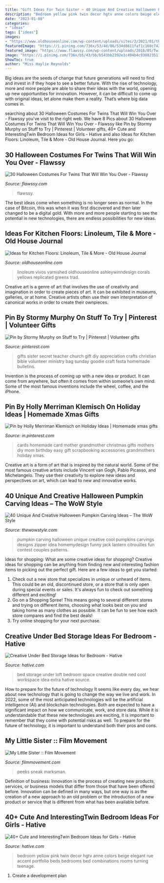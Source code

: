 ```yaml
---
title: "Gift Ideas For Twin Sister ~ 40 Unique And Creative Halloween Pumpkin Carving Ideas – The Wow Style"
description: "Bedroom yellow pink twin decor hgtv anne colors beige elegant rue accent portfolio beds bedrooms bed combinations rooms turning teenage"
date: "2023-01-08"
categories:
- "ideas"
tags: ["ideas"]
images:
- "https://www.oldhouseonline.com/wp-content/uploads/sites/2/2021/01/the-owner-of-a-1947-mid-century-cottage-painted-and-then-varnished-her-worn-battleship-gray-linoleum-in-a-patchwork-of-greens-yellows-corals-and-turquoise-its-a-look-that-can-be-replicated-in-new-cust.jpg"
featuredImage: "https://i.pinimg.com/736x/53/4d/86/534d8611faf1c168c74237ca31d0af22--mothers-day-cards-homemade-cards.jpg"
featured_image: "https://www.flawssy.com/wp-content/uploads/2016/05/Twin-Halloween-Costumes-Matching-Sibling-1.jpg"
image: "https://i.pinimg.com/736x/b5/43/bb/b543bb2392e3c494b4c9388235113d15.jpg"
ShowToc: true
author: "Miss Haylie Reynolds"
---
```



Big ideas are the seeds of change that future generations will need to find and invest in if they hope to see a better future. With the rise of technology, more and more people are able to share their ideas with the world, opening up new opportunities for innovation. However, it can be difficult to come up with original ideas, let alone make them a reality. That’s where big data comes in.

	

		
searching about 30 Halloween Costumes For Twins That Will Win You Over - Flawssy you've visit to the right web. We have 8 Pics about 30 Halloween Costumes For Twins That Will Win You Over - Flawssy like Pin by Stormy Murphy on Stuff to Try | Pinterest | Volunteer gifts, 40+ Cute and InterestingTwin Bedroom Ideas for Girls - Hative and also Ideas for Kitchen Floors: Linoleum, Tile &amp; More - Old House Journal. Here you go:
		
    
## 30 Halloween Costumes For Twins That Will Win You Over - Flawssy

<img loading=lazy src="https://www.flawssy.com/wp-content/uploads/2016/05/Twin-Halloween-Costumes-Matching-Sibling-1.jpg" onerror="this.onerror=null;this.src='https://tse2.mm.bing.net/th?id=OIP.5G_fKYdB3gDhnHRukL8ktAHaLH&amp;pid=15.1';" alt="30 Halloween Costumes For Twins That Will Win You Over - Flawssy">

_Source: flawssy.com_

>flawssy. 

	

The best ideas come when something is no longer seen as normal. In the case of Bitcoin, this was when it was first discovered and then later changed to be a digital gold. With more and more people starting to see the potential in new technologies, there are endless possibilities for new ideas.

    
## Ideas For Kitchen Floors: Linoleum, Tile &amp; More - Old House Journal

<img loading=lazy src="https://www.oldhouseonline.com/wp-content/uploads/sites/2/2021/01/the-owner-of-a-1947-mid-century-cottage-painted-and-then-varnished-her-worn-battleship-gray-linoleum-in-a-patchwork-of-greens-yellows-corals-and-turquoise-its-a-look-that-can-be-replicated-in-new-cust.jpg" onerror="this.onerror=null;this.src='https://tse1.mm.bing.net/th?id=OIP.jxii3tB6jwAgezriBmM9qQHaLG&amp;pid=15.1';" alt="Ideas for Kitchen Floors: Linoleum, Tile &amp; More - Old House Journal">

_Source: oldhouseonline.com_

>linoleum vivos varnished oldhouseonline ashleywinndesign corals yellows replicated greens trad. 

	

Creative art is a genre of art that involves the use of creativity and imagination in order to create pieces of art. It can be exhibited in museums, galleries, or at home. Creative artists often use their own interpretation of canonical works in order to create their ownpieces.

    
## Pin By Stormy Murphy On Stuff To Try | Pinterest | Volunteer Gifts

<img loading=lazy src="https://i.pinimg.com/736x/b5/43/bb/b543bb2392e3c494b4c9388235113d15.jpg" onerror="this.onerror=null;this.src='https://tse2.mm.bing.net/th?id=OIP.1qXtyoHrFHJhE-M71umwewHaNL&amp;pid=15.1';" alt="Pin by Stormy Murphy on Stuff to Try | Pinterest | Volunteer gifts">

_Source: pinterest.com_

>gifts sister secret teacher church gift diy appreciation crafts christian bible volunteer ministry bag sunday goodie craft festa homemade bulletins. 

	

Invention is the process of coming up with a new idea or product. It can come from anywhere, but often it comes from within someone’s own mind. Some of the most famous inventions include the wheel, coffee, and the iPhone.

    
## Pin By Holly Merriman Klemisch On Holiday Ideas | Homemade Xmas Gifts

<img loading=lazy src="https://i.pinimg.com/736x/53/4d/86/534d8611faf1c168c74237ca31d0af22--mothers-day-cards-homemade-cards.jpg" onerror="this.onerror=null;this.src='https://tse3.mm.bing.net/th?id=OIP.HROPs91ZfaNZkiPAusfueAHaJ3&amp;pid=15.1';" alt="Pin by Holly Merriman Klemisch on Holiday Ideas | Homemade xmas gifts">

_Source: in.pinterest.com_

>cards homemade card mother grandmother christmas gifts mothers diy mom birthday easy gift scrapbooking accessories grandmothers holiday xmas. 

	

Creative art is a form of art that is inspired by the natural world. Some of the most famous creative artists include Vincent van Gogh, Pablo Picasso, and Michelangelo. They use their creativity to explore new ideas and perspectives on art, which can lead to new and innovative works.

    
## 40 Unique And Creative Halloween Pumpkin Carving Ideas – The WoW Style

<img loading=lazy src="http://thewowstyle.com/wp-content/uploads/2016/09/Zipper-Pumpkins.jpg" onerror="this.onerror=null;this.src='https://tse4.mm.bing.net/th?id=OIP.ipzWfISYtox72XoQdtOGjwHaLH&amp;pid=15.1';" alt="40 Unique And Creative Halloween Pumpkin Carving Ideas – The WoW Style">

_Source: thewowstyle.com_

>pumpkin carving halloween unique creative cool pumpkins carvings designs zipper idea homemydesign funny jack lantern citrouilles fun contest couples patterns. 

	

Ideas for shopping: What are some creative ideas for shopping?
Creative ideas for shopping can be anything from finding new and interesting fashion items to picking out the perfect gift. Here are a few ideas to get you started: 
1. Check out a new store that specializes in unique or unheard of items. This could be an old, discontinued store, or a store that is only open during special events or sales. It's always fun to check out something different and exciting! 
2. Go on a Shopping Spree! This means going to several different stores and trying on different items, choosing what looks best on you and taking home as many clothes as possible. It can be fun to see how each store compares and find the best deals! 
3. Try online shopping for your next purchase.

    
## Creative Under Bed Storage Ideas For Bedroom - Hative

<img loading=lazy src="https://hative.com/wp-content/uploads/2015/03/under-bed-storage-ideas/14-under-bed-storage.jpg" onerror="this.onerror=null;this.src='https://tse4.mm.bing.net/th?id=OIP.oV_Qvftqp9ZjGDkJvf9C9wHaJ4&amp;pid=15.1';" alt="Creative Under Bed Storage Ideas for Bedroom - Hative">

_Source: hative.com_

>bed storage under loft bedroom space creative double ned cool workspace idea extra hative source. 

	

How to prepare for the future of technology
It seems like every day, we hear about new technology that is going to change the way we live and work. In 2022, some of the most anticipated technologies will be the artificial intelligence (AI) and blockchain technologies. Both are expected to have a significant impact on how we communicate, work, and store data. While it is understandable that these new technologies are exciting, it is important to remember that they come with potential risks as well. To prepare for the future of technology, it is important to understand both their pros and cons.

    
## My Little Sister :: Film Movement

<img loading=lazy src="http://filmmovement.com/userFiles/uploads/films/my-little-sister/my-little-sister_oscar-poster.jpg" onerror="this.onerror=null;this.src='https://tse3.mm.bing.net/th?id=OIP.rwRILzaLbcOemURbGlzvyQHaK-&amp;pid=15.1';" alt="My Little Sister :: Film Movement">

_Source: filmmovement.com_

>peeks sneak marksman. 

	

Definition of business:
Innovation is the process of creating new products, services, or business models that differ from those that have been offered before. Innovation can be defined in many ways, but one way is as the creation of a new approach to an old problem or the introduction of a new product or service that is different from what has been available before.

    
## 40+ Cute And InterestingTwin Bedroom Ideas For Girls - Hative

<img loading=lazy src="https://hative.com/wp-content/uploads/2015/06/twin-bedroom-ideas-for-girls/11-twin-bedroom-ideas-for-girls.jpg" onerror="this.onerror=null;this.src='https://tse3.mm.bing.net/th?id=OIP.JJHWss2XjjvFp7iuYUKdDQHaJ4&amp;pid=15.1';" alt="40+ Cute and InterestingTwin Bedroom Ideas for Girls - Hative">

_Source: hative.com_

>bedroom yellow pink twin decor hgtv anne colors beige elegant rue accent portfolio beds bedrooms bed combinations rooms turning teenage. 

	

1. Create a development plan 

